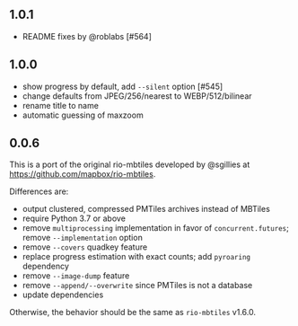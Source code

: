1.0.1
------
* README fixes by @roblabs [#564]

1.0.0
------
* show progress by default, add `--silent` option [#545]
* change defaults from JPEG/256/nearest to WEBP/512/bilinear
* rename title to name
* automatic guessing of maxzoom

0.0.6
------

This is a port of the original rio-mbtiles developed by @sgillies at https://github.com/mapbox/rio-mbtiles.

Differences are:

* output clustered, compressed PMTiles archives instead of MBTiles
* require Python 3.7 or above
* remove `multiprocessing` implementation in favor of `concurrent.futures`; remove `--implementation` option
* remove `--covers` quadkey feature
* replace progress estimation with exact counts; add `pyroaring` dependency
* remove `--image-dump` feature
* remove `--append/--overwrite` since PMTiles is not a database
* update dependencies

Otherwise, the behavior should be the same as `rio-mbtiles` v1.6.0.